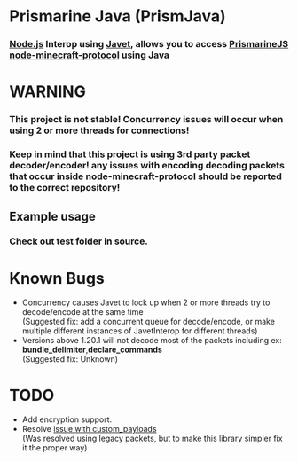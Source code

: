 # Prismarine Java (PrismJava)
### [Node.js](https://nodejs.org/en) Interop using [Javet](https://github.com/caoccao/Javet), allows you to access [PrismarineJS node-minecraft-protocol](https://github.com/PrismarineJS/node-minecraft-protocol) using Java

# WARNING
### This project is not stable! Concurrency issues will occur when using 2 or more threads for connections!  
### Keep in mind that this project is using 3rd party packet decoder/encoder! any issues with encoding decoding packets that occur inside node-minecraft-protocol should be reported to the correct repository!

## Example usage
### Check out test folder in source.

# Known Bugs
- Concurrency causes Javet to lock up when 2 or more threads try to decode/encode at the same time  
  (Suggested fix: add a concurrent queue for decode/encode, or make multiple different instances of JavetInterop for different threads)
- Versions above 1.20.1 will not decode most of the packets including ex: **bundle_delimiter**,**declare_commands**  
  (Suggested fix: Unknown)

# TODO
- Add encryption support.
- Resolve [issue with custom_payloads](https://github.com/PrismarineJS/node-minecraft-protocol/issues/1256)  
  (Was resolved using legacy packets, but to make this library simpler fix it the proper way)